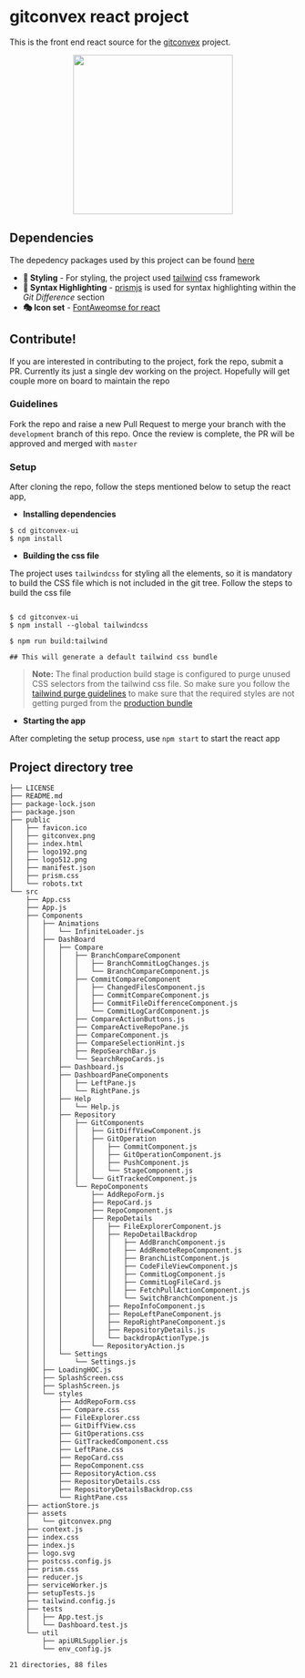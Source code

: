 # gitconvex react project
This is the front end react source for the [gitconvex](https://github.com/neel1996/gitconvex) project.

<p align="center">
    <img src="https://user-images.githubusercontent.com/47709856/87220396-e72df380-c380-11ea-9b2b-e156402842bb.png" width="280">
</p>

## Dependencies

The depedency packages used by this project can be found [here](https://github.com/neel1996/gitconvex-ui/network/dependencies)

- **🎨 Styling** - For styling, the project used [tailwind]() css framework 
- **📑 Syntax Highlighting** - [prismjs](https://github.com/PrismJS/prism) is used for syntax highlighting within the *Git Difference* section
- **🎭 Icon set** - [FontAweomse for react](https://github.com/FortAwesome/Font-Awesome)

## Contribute!

If you are interested in contributing to the project, fork the repo, submit a PR. Currently its just a single dev working on the project. Hopefully will get couple more on board to maintain the repo

### Guidelines 

Fork the repo and raise a new Pull Request to merge your branch with the `development` branch of this repo. Once the review is complete, the PR will be approved and merged with `master`

### Setup

After cloning the repo, follow the steps mentioned below to setup the react app,

- **Installing dependencies**

```
$ cd gitconvex-ui
$ npm install
```

- **Building the css file**

The project uses `tailwindcss` for styling all the elements, so it is mandatory to build the CSS file which is not included in the git tree. Follow the steps to build the css file

```

$ cd gitconvex-ui
$ npm install --global tailwindcss 

$ npm run build:tailwind

## This will generate a default tailwind css bundle

```
> **Note:** The final production build stage is configured to purge unused CSS selectors from the tailwind css file. So make sure you follow the [tailwind purge guidelines](https://tailwindcss.com/docs/controlling-file-size#writing-purgeable-html:~:text=Don't%20use%20string%20concatenation%20to%20create%20class%20names) to make sure that the required styles are not getting purged from the [production bundle](https://github.com/neel1996/gitconvex)

- **Starting the app**

After completing the setup process, use `npm start` to start the react app


## Project directory tree

```
├── LICENSE
├── README.md
├── package-lock.json
├── package.json
├── public
│   ├── favicon.ico
│   ├── gitconvex.png
│   ├── index.html
│   ├── logo192.png
│   ├── logo512.png
│   ├── manifest.json
│   ├── prism.css
│   └── robots.txt
└── src
    ├── App.css
    ├── App.js
    ├── Components
    │   ├── Animations
    │   │   └── InfiniteLoader.js
    │   ├── DashBoard
    │   │   ├── Compare
    │   │   │   ├── BranchCompareComponent
    │   │   │   │   ├── BranchCommitLogChanges.js
    │   │   │   │   └── BranchCompareComponent.js
    │   │   │   ├── CommitCompareComponent
    │   │   │   │   ├── ChangedFilesComponent.js
    │   │   │   │   ├── CommitCompareComponent.js
    │   │   │   │   ├── CommitFileDifferenceComponent.js
    │   │   │   │   └── CommitLogCardComponent.js
    │   │   │   ├── CompareActionButtons.js
    │   │   │   ├── CompareActiveRepoPane.js
    │   │   │   ├── CompareComponent.js
    │   │   │   ├── CompareSelectionHint.js
    │   │   │   ├── RepoSearchBar.js
    │   │   │   └── SearchRepoCards.js
    │   │   ├── Dashboard.js
    │   │   ├── DashboardPaneComponents
    │   │   │   ├── LeftPane.js
    │   │   │   └── RightPane.js
    │   │   ├── Help
    │   │   │   └── Help.js
    │   │   ├── Repository
    │   │   │   ├── GitComponents
    │   │   │   │   ├── GitDiffViewComponent.js
    │   │   │   │   ├── GitOperation
    │   │   │   │   │   ├── CommitComponent.js
    │   │   │   │   │   ├── GitOperationComponent.js
    │   │   │   │   │   ├── PushComponent.js
    │   │   │   │   │   └── StageComponent.js
    │   │   │   │   └── GitTrackedComponent.js
    │   │   │   └── RepoComponents
    │   │   │       ├── AddRepoForm.js
    │   │   │       ├── RepoCard.js
    │   │   │       ├── RepoComponent.js
    │   │   │       ├── RepoDetails
    │   │   │       │   ├── FileExplorerComponent.js
    │   │   │       │   ├── RepoDetailBackdrop
    │   │   │       │   │   ├── AddBranchComponent.js
    │   │   │       │   │   ├── AddRemoteRepoComponent.js
    │   │   │       │   │   ├── BranchListComponent.js
    │   │   │       │   │   ├── CodeFileViewComponent.js
    │   │   │       │   │   ├── CommitLogComponent.js
    │   │   │       │   │   ├── CommitLogFileCard.js
    │   │   │       │   │   ├── FetchPullActionComponent.js
    │   │   │       │   │   └── SwitchBranchComponent.js
    │   │   │       │   ├── RepoInfoComponent.js
    │   │   │       │   ├── RepoLeftPaneComponent.js
    │   │   │       │   ├── RepoRightPaneComponent.js
    │   │   │       │   ├── RepositoryDetails.js
    │   │   │       │   └── backdropActionType.js
    │   │   │       └── RepositoryAction.js
    │   │   └── Settings
    │   │       └── Settings.js
    │   ├── LoadingHOC.js
    │   ├── SplashScreen.css
    │   ├── SplashScreen.js
    │   └── styles
    │       ├── AddRepoForm.css
    │       ├── Compare.css
    │       ├── FileExplorer.css
    │       ├── GitDiffView.css
    │       ├── GitOperations.css
    │       ├── GitTrackedComponent.css
    │       ├── LeftPane.css
    │       ├── RepoCard.css
    │       ├── RepoComponent.css
    │       ├── RepositoryAction.css
    │       ├── RepositoryDetails.css
    │       ├── RepositoryDetailsBackdrop.css
    │       └── RightPane.css
    ├── actionStore.js
    ├── assets
    │   └── gitconvex.png
    ├── context.js
    ├── index.css
    ├── index.js
    ├── logo.svg
    ├── postcss.config.js
    ├── prism.css
    ├── reducer.js
    ├── serviceWorker.js
    ├── setupTests.js
    ├── tailwind.config.js
    ├── tests
    │   ├── App.test.js
    │   └── Dashboard.test.js
    └── util
        ├── apiURLSupplier.js
        └── env_config.js

21 directories, 88 files

```


